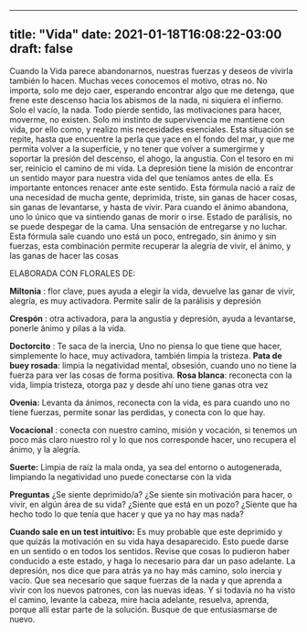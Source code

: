 
---
title: "Vida"
date: 2021-01-18T16:08:22-03:00
draft: false
--- 
        

 



Cuando la Vida parece abandonarnos,
 nuestras fuerzas y deseos de vivirla también lo hacen. Muchas veces conocemos
 el motivo, otras no. 
No importa, solo me dejo caer,
 esperando encontrar algo que me detenga, que frene este descenso hacia los
 abismos de la nada, ni siquiera el infierno. 
Solo el vacío, la nada.
Todo pierde sentido, las
 motivaciones para hacer, moverme, no existen. 
Solo mi instinto de
 supervivencia me mantiene con vida, por ello como, y realizo mis necesidades
 esenciales.
Esta situación se repite,
 hasta que encuentre la perla que yace en el fondo del mar, y que me permita
 volver a la superficie, y no tener que volver a sumergirme y soportar la
 presión del descenso, el ahogo, la angustia. 
Con el tesoro en mi ser,
 reinicio el camino de mi vida.
La depresión tiene la misión
 de encontrar un sentido mayor para nuestra vida del que teníamos antes de ella.
 Es importante entonces renacer ante este sentido.
Esta fórmula nació a raíz de
 una necesidad de mucha gente, deprimida, triste, sin ganas de hacer cosas, sin
 ganas de levantarse, y hasta de vivir.
Para cuando el ánimo abandona,
 uno lo único que va sintiendo ganas de morir o irse. Estado de parálisis, no se
 puede despegar de la cama. Una sensación de entregarse y no luchar. Esta
 fórmula sale cuando uno está un poco, entregado, sin ánimo y sin fuerzas, esta
 combinación permite recuperar la alegría de vivir, el ánimo, y las ganas de
 hacer las cosas
 
ELABORADA
 CON FLORALES DE:


**Miltonia** : flor
 clave, pues ayuda a elegir la vida, devuelve las ganar de vivir, alegría, es
 muy activadora. Permite salir de la parálisis y depresión


**Crespón** : otra
 activadora, para la angustia y depresión, ayuda a levantarse, ponerle ánimo y
 pilas a la vida.


**Doctorcito** : Te
 saca de la inercia, Uno no piensa lo que tiene que hacer, simplemente lo hace,
 muy activadora, también limpia la tristeza.
**Pata
 de buey rosada**: limpia la negatividad mental, obsesión,
 cuando uno no tiene la fuerza para ver las cosas de forma positiva.
**Rosa
 blanca**: reconecta con la vida, limpia tristeza, otorga paz y
 desde ahí uno tiene ganas otra vez


**Ovenia:** 
 Levanta da ánimos, reconecta con la vida, es para cuando uno no tiene fuerzas,
 permite sonar las perdidas, y conecta con lo que hay.


**Vocacional** :
 conecta con nuestro camino, misión y vocación, si tenemos un poco más claro
 nuestro rol y lo que nos corresponde hacer, uno recupera el ánimo, y la
 alegría.


**Suerte:** 
 Limpia de raíz la mala onda, ya sea del entorno o autogenerada, limpiando la
 negatividad uno puede conectarse con la vida
 


**Preguntas** 
¿Se siente deprimido/a?
¿Se siente sin motivación para
 hacer, o vivir, en algún área de su vida?
¿Siente que está en un pozo?
¿Siente que ha hecho todo lo
 que tenía que hacer y que ya no hay mas nada?
 
**Cuando
 sale en un test intuitivo:**
Es muy probable que este
 deprimido y que quizás la motivación en su vida haya desaparecido. Esto puede
 darse en un sentido o en todos los sentidos.
Revise que cosas lo pudieron
 haber conducido a este estado, y haga lo necesario para dar un paso adelante.
La depresión, nos dice que
 para atrás ya no hay más camino, solo inercia y vacío. Que sea necesario que
 saque fuerzas de la nada y que aprenda a vivir con los nuevos patrones, con las
 nuevas ideas. Y si todavía no ha visto el camino, levante la cabeza, mire hacia
 adelante, resuelva, aprenda, porque allí estar parte de la solución. Busque de
 que entusiasmarse de nuevo.




 
